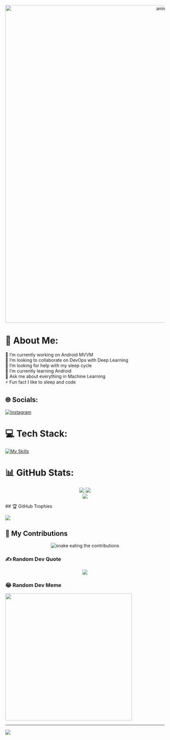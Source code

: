 <p align="center">
  <img src="https://cdn.pfps.gg/banners/1648-goku-aesthetic.gif" alt="animated" style="width: 1000px;"/>
</p>


# 💫 About Me:
🔭 I’m currently working on Android MVVM<br>👯 I’m looking to collaborate on DevOps with Deep Learning<br>🤝 I’m looking for help with my sleep cycle <br>🌱 I’m currently learning Android<br>💬 Ask me about everything in Machine Learning<br>⚡ Fun fact I like to sleep and code


## 🌐 Socials:
[![Instagram](https://skillicons.dev/icons?i=instagram)](https://instagram.com/mr.celestial_04) 

# 💻 Tech Stack:
[![My Skills](https://skillicons.dev/icons?i=py,c,java,kotlin,androidstudio,js,html,css,figma,github,codepen,gradle,matlab,octave,linux,ktor,maven,mysql,npm,opencv,pytorch,sklearn,tensorflow,ubuntu,vscode,idea,powwershell)](https://skillicons.dev)

# 📊 GitHub Stats:
<div align = "center">
  
  ![](https://github-readme-stats.vercel.app/api?username=MrCelestial&theme=dark&hide_border=false&include_all_commits=true&count_private=false)
  ![](https://github-readme-stats.vercel.app/api/top-langs/?username=MrCelestial&theme=dark&hide_border=false&include_all_commits=true&count_private=false&layout=compact)</br>
  ![](https://github-readme-streak-stats.herokuapp.com/?user=MrCelestial&theme=dark&hide_border=false)
  
</div>
## 🏆 GitHub Trophies

![](https://github-profile-trophy.vercel.app/?username=MrCelestial&theme=monokai&no-frame=false&no-bg=true&margin-w=4)

## 🐍 My Contributions

<div align = "center">
  <img alt = "snake eating the contributions" src="https://github.com/MrCelestial/MrCelestial/blob/output/github-contribution-grid-snake-dark.svg"/>
</div>  

### ✍️ Random Dev Quote

<div align = "center">
  
![](https://quotes-github-readme.vercel.app/api?type=horizontal&theme=radical)
</div>

### 😂 Random Dev Meme

<img src='https://randommeme-five.vercel.app/' style="height: 400px;"/>

---
[![](https://visitcount.itsvg.in/api?id=MrCelestial&icon=0&color=4)](https://visitcount.itsvg.in)

